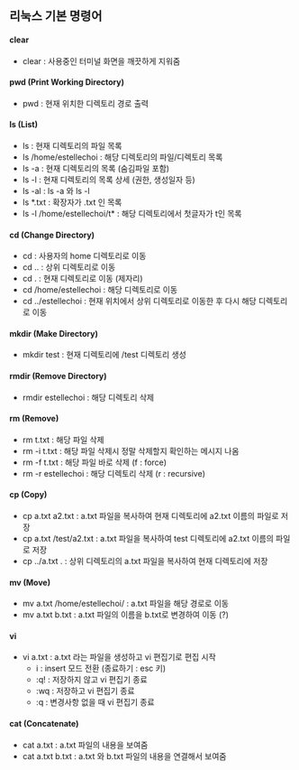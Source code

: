 ## 리눅스 기본 명령어
 #### clear
 - clear : 사용중인 터미널 화면을 깨끗하게 지워줌

 #### pwd (Print Working Directory)
  - pwd : 현재 위치한 디렉토리 경로 출력

 #### ls (List)
 - ls : 현재 디렉토리의 파일 목록
 - ls \/home\/estellechoi : 해당 디렉토리의 파일/디렉토리 목록
 - ls -a : 현재 디렉토리의 목록 (숨김파일 포함)
 - ls -l : 현재 디렉토리의 목록 상세 (권한, 생성일자 등)
 - ls -al : ls -a 와 ls -l
 - ls \*.txt : 확장자가 .txt 인 목록
 - ls -l \/home\/estellechoi\/t* : 해당 디렉토리에서 첫글자가 t인 목록

 #### cd (Change Directory)
 - cd : 사용자의 home 디렉토리로 이동
 - cd .. : 상위 디렉토리로 이동
 - cd . : 현재 디렉토리로 이동 (제자리)
 - cd \/home\/estellechoi : 해당 디렉토리로 이동
 - cd ..\/estellechoi : 현재 위치에서 상위 디렉토리로 이동한 후 다시 해당 디렉토리로 이동

 #### mkdir (Make Directory)
 - mkdir test : 현재 디렉토리에 \/test 디렉토리 생성

 #### rmdir (Remove Directory)
 - rmdir estellechoi : 해당 디렉토리 삭제

 #### rm (Remove)
 - rm t.txt : 해당 파일 삭제
 - rm -i t.txt : 해당 파일 삭제시 정말 삭제할지 확인하는 메시지 나옴
 - rm -f t.txt : 해당 파일 바로 삭제 (f : force)
 - rm -r estellechoi : 해당 디렉토리 삭제 (r : recursive)

 #### cp (Copy)
 - cp a.txt a2.txt : a.txt 파일을 복사하여 현재 디렉토리에 a2.txt 이름의 파일로 저장
 - cp a.txt \/test\/a2.txt : a.txt 파일을 복사하여 test 디렉토리에 a2.txt 이름의 파일로 저장
 - cp ..\/a.txt . : 상위 디렉토리의 a.txt 파일을 복사하여 현재 디렉토리에 저장

 #### mv (Move)
 - mv a.txt \/home\/estellechoi\/ : a.txt 파일을 해당 경로로 이동
 - mv a.txt b.txt : a.txt 파일의 이름을 b.txt로 변경하여 이동 (?)

 #### vi
 - vi a.txt : a.txt 라는 파일을 생성하고 vi 편집기로 편집 시작
    - i : insert 모드 전환 (종료하기 : esc 키)
    - :q! : 저장하지 않고 vi 편집기 종료
    - :wq : 저장하고 vi 편집기 종료
    - :q : 변경사항 없을 때 vi 편집기 종료

 #### cat (Concatenate)
 - cat a.txt : a.txt 파일의 내용을 보여줌
 - cat a.txt b.txt : a.txt 와 b.txt 파일의 내용을 연결해서 보여줌
